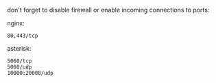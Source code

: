 don't forget to disable firewall or enable incoming connections to ports:


nginx: 

```
80,443/tcp
```

asterisk:

```
5060/tcp
5060/udp
10000:20000/udp
```

